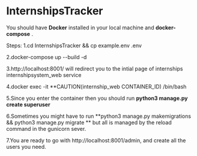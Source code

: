 # InternshipsTracker
You should have **Docker** installed in your local machine and **docker-compose** .

Steps:
 1.cd InternshipsTracker && cp example.env .env
 
 
 2.docker-compose up --build -d
 
 
 3.http://localhost:8001/ will redirect you to the intial page of internships internshipsystem_web service



 4.docker exec -it **CAUTION(internship_web CONTAINER_ID)  /bin/bash


 5.Since you enter  the container then you should run **python3 manage.py create superuser**
  
 
 6.Sometimes you might have to run **python3 manage.py makemigrations && python3 manage.py migrate ** but all is managed by the reload command in the gunicorn sever.


 7.You are ready to go with http://localhost:8001/admin, and create all the users you need.

 
